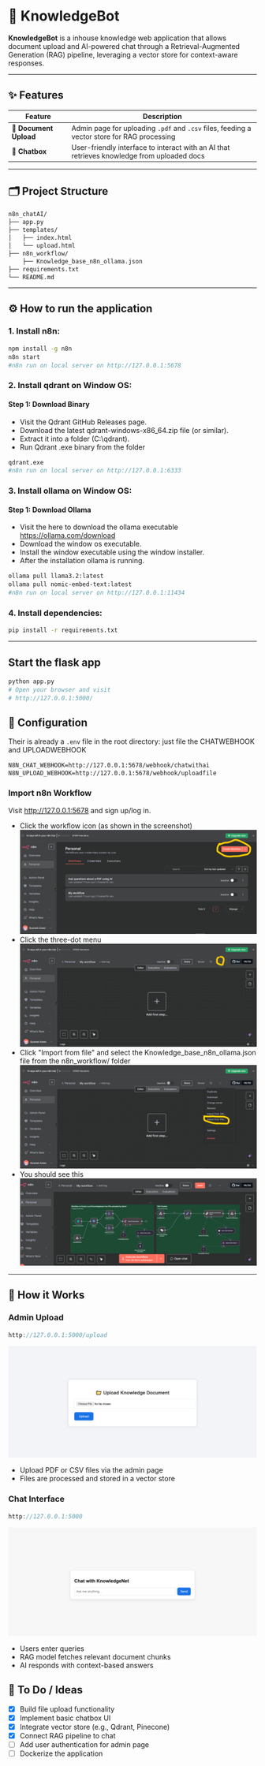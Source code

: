 # 🧠 KnowledgeBot

**KnowledgeBot** is a inhouse knowledge web application that allows document upload and AI-powered chat through a Retrieval-Augmented Generation (RAG) pipeline, leveraging a vector store for context-aware responses.

---

## ✨ Features

| Feature             | Description                                                                                 |
|---------------------|---------------------------------------------------------------------------------------------|
| 📁 **Document Upload** | Admin page for uploading `.pdf` and `.csv` files, feeding a vector store for RAG processing |
| 💬 **Chatbox**      | User-friendly interface to interact with an AI that retrieves knowledge from uploaded docs |

---

## 🗂 Project Structure

```
n8n_chatAI/
├── app.py
├── templates/
│   ├── index.html
│   └── upload.html
├── n8n_workflow/
    ├── Knowledge_base_n8n_ollama.json
├── requirements.txt
└── README.md
```
---

## ⚙️ How to run the application

### 1. Install n8n:

```bash
npm install -g n8n
n8n start
#n8n run on local server on http://127.0.0.1:5678
```

### 2. Install qdrant on Window OS:

#### Step 1: Download Binary
- Visit the Qdrant GitHub Releases page.
- Download the latest qdrant-windows-x86_64.zip file (or similar).
- Extract it into a folder (C:\\qdrant).
- Run Qdrant .exe binary from the folder
```bash
qdrant.exe
#n8n run on local server on http://127.0.0.1:6333
```

### 3. Install ollama on Window OS:

#### Step 1: Download Ollama 
- Visit the here to download the ollama executable https://ollama.com/download
- Download the window os executable.
- Install the window executable using the window installer.
- After the installation ollama is running.
```bash
ollama pull llama3.2:latest
ollama pull nomic-embed-text:latest
#n8n run on local server on http://127.0.0.1:11434
```

### 4. Install dependencies:

```bash
pip install -r requirements.txt
```
---

## Start the flask app

```bash
python app.py
# Open your browser and visit
# http://127.0.0.1:5000/
```

## 🔧 Configuration

Their is already a `.env` file in the root directory:
just file the CHATWEBHOOK and UPLOADWEBHOOK

```env
N8N_CHAT_WEBHOOK=http://127.0.0.1:5678/webhook/chatwithai
N8N_UPLOAD_WEBHOOK=http://127.0.0.1:5678/webhook/uploadfile
```

### Import n8n Workflow
Visit http://127.0.0.1:5678 and sign up/log in.

- Click the workflow icon (as shown in the screenshot) ![n8n workflow screenshot](n8n_workflow/img1.png)
- Click the three-dot menu ![n8n workflow screenshot](n8n_workflow/img2.png)
- Click "Import from file" and select the Knowledge_base_n8n_ollama.json file from the n8n_workflow/ folder ![n8n workflow screenshot](n8n_workflow/img3.png)
- You should see this ![n8n workflow screenshot](n8n_workflow/img6.png)

---

## 🧠 How it Works

### Admin Upload
```h
http://127.0.0.1:5000/upload
```
![flask upload interface](n8n_workflow/img4.png)

- Upload PDF or CSV files via the admin page
- Files are processed and stored in a vector store

### Chat Interface
```h
http://127.0.0.1:5000
```
![flask chat interface](n8n_workflow/img5.png)
- Users enter queries
- RAG model fetches relevant document chunks
- AI responds with context-based answers

## 📝 To Do / Ideas

- [x] Build file upload functionality
- [x] Implement basic chatbox UI
- [x] Integrate vector store (e.g., Qdrant, Pinecone)
- [x] Connect RAG pipeline to chat
- [ ] Add user authentication for admin page
- [ ] Dockerize the application
